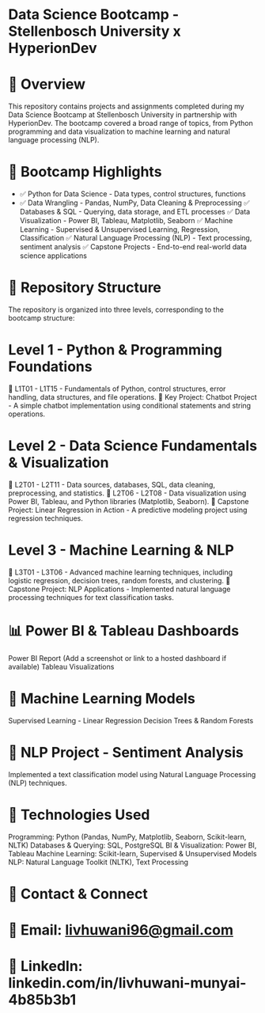 # Data Science Bootcamp - Stellenbosch University x HyperionDev

# 📌 Overview
This repository contains projects and assignments completed during my Data Science Bootcamp at Stellenbosch University in partnership with HyperionDev. The bootcamp covered a broad range of topics, from Python programming and data visualization to machine learning and natural language processing (NLP).

# 🎯 Bootcamp Highlights
- ✅ Python for Data Science - Data types, control structures, functions
- ✅ Data Wrangling - Pandas, NumPy, Data Cleaning & Preprocessing
✅ Databases & SQL - Querying, data storage, and ETL processes
✅ Data Visualization - Power BI, Tableau, Matplotlib, Seaborn
✅ Machine Learning - Supervised & Unsupervised Learning, Regression, Classification
✅ Natural Language Processing (NLP) - Text processing, sentiment analysis
✅ Capstone Projects - End-to-end real-world data science applications

# 📂 Repository Structure
The repository is organized into three levels, corresponding to the bootcamp structure:

# Level 1 - Python & Programming Foundations
🔹 L1T01 - L1T15 - Fundamentals of Python, control structures, error handling, data structures, and file operations.
🔹 Key Project: Chatbot Project - A simple chatbot implementation using conditional statements and string operations.

# Level 2 - Data Science Fundamentals & Visualization
🔹 L2T01 - L2T11 - Data sources, databases, SQL, data cleaning, preprocessing, and statistics.
🔹 L2T06 - L2T08 - Data visualization using Power BI, Tableau, and Python libraries (Matplotlib, Seaborn).
🔹 Capstone Project: Linear Regression in Action - A predictive modeling project using regression techniques.

# Level 3 - Machine Learning & NLP
🔹 L3T01 - L3T06 - Advanced machine learning techniques, including logistic regression, decision trees, random forests, and clustering.
🔹 Capstone Project: NLP Applications - Implemented natural language processing techniques for text classification tasks.


# 📊 Power BI & Tableau Dashboards
Power BI Report (Add a screenshot or link to a hosted dashboard if available)
Tableau Visualizations
# 🤖 Machine Learning Models
Supervised Learning - Linear Regression
Decision Trees & Random Forests
# 📝 NLP Project - Sentiment Analysis
Implemented a text classification model using Natural Language Processing (NLP) techniques.
# 🔧 Technologies Used
Programming: Python (Pandas, NumPy, Matplotlib, Seaborn, Scikit-learn, NLTK)
Databases & Querying: SQL, PostgreSQL
BI & Visualization: Power BI, Tableau
Machine Learning: Scikit-learn, Supervised & Unsupervised Models
NLP: Natural Language Toolkit (NLTK), Text Processing
# 📩 Contact & Connect
# 📧 Email: livhuwani96@gmail.com
# 🔗 LinkedIn: linkedin.com/in/livhuwani-munyai-4b85b3b1

